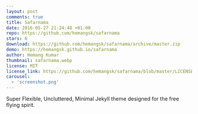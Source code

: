 ```yaml
---
layout: post
comments: true
title: Safarnama
date: 2016-05-27 21:24:48 +01:00
repo: https://github.com/hemangsk/safarnama
stars: 6
download: https://github.com/hemangsk/safarnama/archive/master.zip
demo: https://hemangsk.github.io/safarnama
author: Hemang Kumar
thumbnail: safarnama.webp
license: MIT
license_link: https://github.com/hemangsk/safarnama/blob/master/LICENSE.md
carousel:
  - 'screenshot.png'
---
```


Super Flexible, Uncluttered, Minimal Jekyll theme designed for the free flying spirit.
